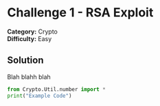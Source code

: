 # Challenge 1 - RSA Exploit
**Category:** Crypto  
**Difficulty:** Easy  

## Solution
Blah blahh blah

```python
from Crypto.Util.number import *
print("Example Code")
```

